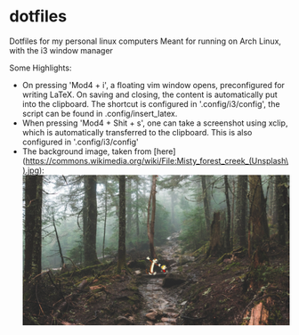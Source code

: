 # dotfiles
Dotfiles for my personal linux computers
Meant for running on Arch Linux, with the i3 window manager

Some Highlights:
 * On pressing 'Mod4 + i', a floating vim window opens, preconfigured for writing LaTeX. On saving and closing, the content is automatically put into the clipboard. The shortcut is configured in '.config/i3/config', the script can be found in .config/insert_latex.
 * When pressing 'Mod4 + Shit + s', one can take a screenshot using xclip, which is automatically transferred to the clipboard. This is also configured in '.config/i3/config'
 * The background image, taken from [here](https://commons.wikimedia.org/wiki/File:Misty_forest_creek_(Unsplash\).jpg):
   ![forest background with calvin and hobbes walking over a log in the middle](https://github.com/nebtu/dotfiles/blob/main/.config/bgimg/forest-ch.jpg?raw=true)

